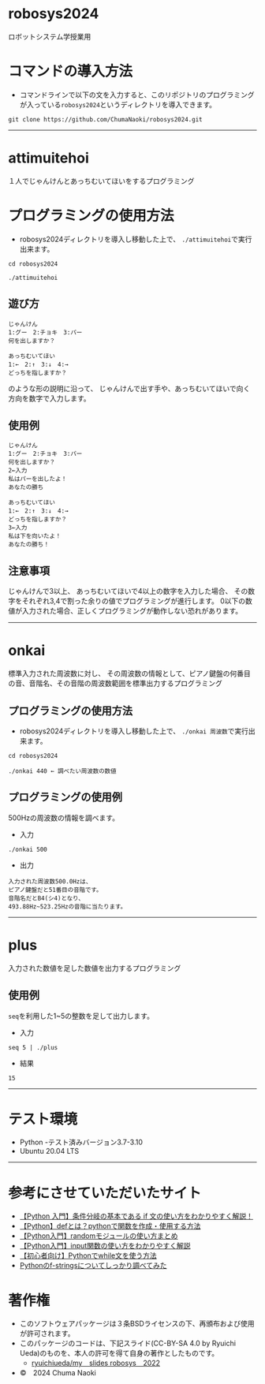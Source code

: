 # robosys2024
ロボットシステム学授業用

# コマンドの導入方法
- コマンドラインで以下の文を入力すると、このリポジトリのプログラミングが入っている`robosys2024`というディレクトリを導入できます。
```
git clone https://github.com/ChumaNaoki/robosys2024.git
```

****

# attimuitehoi
１人でじゃんけんとあっちむいてほいをするプログラミング

# プログラミングの使用方法
- robosys2024ディレクトリを導入し移動した上で、
`./attimuitehoi`で実行出来ます。

```
cd robosys2024
```
```
./attimuitehoi
```

## 遊び方
```
じゃんけん
1:グー　2:チョキ　3:パー
何を出しますか？
```
```
あっちむいてほい
1:←　2:↑　3:↓　4:→
どっちを指しますか？
```
のような形の説明に沿って、
じゃんけんで出す手や、あっちむいてほいで向く方向を数字で入力します。

## 使用例
```
じゃんけん
1:グー　2:チョキ　3:パー
何を出しますか？
2←入力
私はパーを出したよ！
あなたの勝ち

あっちむいてほい
1:←　2:↑　3:↓　4:→
どっちを指しますか？
3←入力
私は下を向いたよ！
あなたの勝ち！
```
## 注意事項
じゃんけんで3以上、
あっちむいてほいで4以上の数字を入力した場合、
その数字をそれぞれ3,4で割った余りの値でプログラミングが進行します。
0以下の数値が入力された場合、正しくプログラミングが動作しない恐れがあります。

***
# onkai
標準入力された周波数に対し、
その周波数の情報として、ピアノ鍵盤の何番目の音、音階名、その音階の周波数範囲を標準出力するプログラミング

## プログラミングの使用方法
- robosys2024ディレクトリを導入し移動した上で、
`./onkai 周波数`で実行出来ます。

```
cd robosys2024
```
```
./onkai 440 ← 調べたい周波数の数値
```

## プログラミングの使用例
500Hzの周波数の情報を調べます。
- 入力
```
./onkai 500
```
- 出力
```
入力された周波数500.0Hzは、
ピアノ鍵盤だと51番目の音階です。
音階名だとB4(シ4)となり、
493.88Hz~523.25Hzの音階に当たります。
```

***
# plus
入力された数値を足した数値を出力するプログラミング

## 使用例
`seq`を利用した1~5の整数を足して出力します。
- 入力
```
seq 5 | ./plus
```
- 結果
```
15
```

***

# テスト環境
- Python
    -テスト済みバージョン3.7-3.10 
- Ubuntu 20.04 LTS

***
# 参考にさせていただいたサイト
- [【Python 入門】条件分岐の基本である if 文の使い方をわかりやすく解説！](https://www.kikagaku.co.jp/kikagaku-blog/python-if-else-elif/)
- [【Python】defとは？pythonで関数を作成・使用する方法](https://ungifted.tech/blog/python-def/)
- [【Python入門】randomモジュールの使い方まとめ](https://www.sejuku.net/blog/20915)
- [【Python入門】input関数の使い方をわかりやすく解説](https://www.sejuku.net/blog/23823)
- [【初心者向け】Pythonでwhile文を使う方法](https://techplay.jp/column/610)
- [Pythonのf-stringsについてしっかり調べてみた](https://qiita.com/simonritchie/items/74f544944ee11a226613)

# 著作権
- このソフトウェアパッケージは３条BSDライセンスの下、再頒布および使用が許可されます。
- このパッケージのコードは、下記スライド(CC-BY-SA 4.0 by Ryuichi Ueda)のものを、本人の許可を得て自身の著作としたものです。
    - [ryuichiueda/my＿slides robosys＿2022](https://github.com/ryuichiueda/my_slides/tree/master/robosys_2022)
- ©　2024 Chuma Naoki

